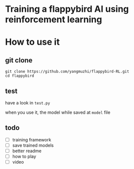 # Training a flappybird AI using reinforcement learning


# How to use it

## git clone

```
git clone https://github.com/yangmuzhi/flappybird-RL.git
cd flappybird

```

## test

have a look in `test.py`

when you use it, the model while saved at  `model` file

## todo

- [ ] training  framework
- [ ] save trained models
- [ ] better readme
- [ ] how to play
- [ ] video
